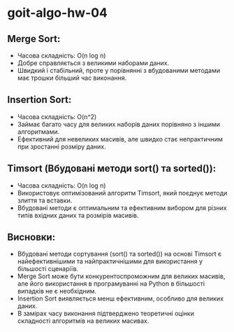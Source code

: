 # goit-algo-hw-04

## Merge Sort:

- Часова складність: O(n log n)
- Добре справляється з великими наборами даних.
- Швидкий і стабільний, проте у порівнянні з вбудованими методами має трошки більший час виконання.

## Insertion Sort:

- Часова складність: O(n^2)
- Займає багато часу для великих наборів даних порівняно з іншими алгоритмами.
- Ефективний для невеликих масивів, але швидко стає непрактичним при зростанні розміру даних.

## Timsort (Вбудовані методи sort() та sorted()):

- Часова складність: O(n log n)
- Використовує оптимізований алгоритм Timsort, який поєднує методи злиття та вставки.
- Вбудовані методи є оптимальним та ефективним вибором для різних типів вхідних даних та розмірів масивів.

## Висновки:

- Вбудовані методи сортування (sort() та sorted()) на основі Timsort є найефективнішими та найпрактичнішими для використання у більшості сценаріїв.
- Merge Sort може бути конкурентоспроможним для великих масивів, але його використання в програмуванні на Python в більшості випадків не є необхідним.
- Insertion Sort виявляється менш ефективним, особливо для великих даних.
- В замірах часу виконання підтверджено теоретичні оцінки складності алгоритмів на великих масивах.
